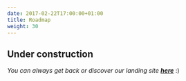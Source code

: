```yaml
---
date: 2017-02-22T17:00:00+01:00
title: Roadmap
weight: 30
---
```


## Under construction

*You can always get back or discover our landing site* ***[here](https://labsim.github.io)*** :)
